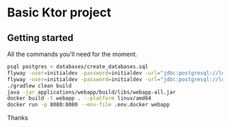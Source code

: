 # Basic Ktor project

## Getting started

All the commands you'll need for the moment.

```bash
psql postgres < databases/create_databases.sql
flyway -user=initialdev -password=initialdev -url="jdbc:postgresql://localhost:5432/example_development" -locations=filesystem:databases/example migrate 
flyway -user=initialdev -password=initialdev -url="jdbc:postgresql://localhost:5432/example_test" -locations=filesystem:databases/example migrate 
./gradlew clean build
java -jar applications/webapp/build/libs/webapp-all.jar
docker build -t webapp . --platform linux/amd64
docker run -p 8080:8080 --env-file .env.docker webapp
```

Thanks
